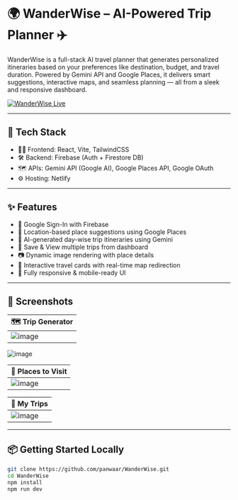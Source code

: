 # 🌍 WanderWise – AI-Powered Trip Planner ✈️

WanderWise is a full-stack AI travel planner that generates personalized itineraries based on your preferences like destination, budget, and travel duration. Powered by Gemini API and Google Places, it delivers smart suggestions, interactive maps, and seamless planning — all from a sleek and responsive dashboard.

[![WanderWise Live](https://img.shields.io/badge/Live-WanderWise-blue?style=for-the-badge&logo=netlify)](https://wanderwise1.netlify.app/)

---

## 🚀 Tech Stack

- 🧑‍🎨 Frontend: React, Vite, TailwindCSS
- 🛠️ Backend: Firebase (Auth + Firestore DB)
- 🗺️ APIs: Gemini API (Google AI), Google Places API, Google OAuth
- ⚙️ Hosting: Netlify

---

## ✨ Features

- 🔐 Google Sign-In with Firebase
- 📍 Location-based place suggestions using Google Places
- 🧠 AI-generated day-wise trip itineraries using Gemini
- 📅 Save & View multiple trips from dashboard
- 📷 Dynamic image rendering with place details
- 🎯 Interactive travel cards with real-time map redirection
- 📱 Fully responsive & mobile-ready UI

---

## 📸 Screenshots

| 🗺️ Trip Generator |
|------------------|
| ![image](https://github.com/user-attachments/assets/c8536f0e-003e-4ad3-b92d-f55b17deb8a4)
![image](https://github.com/user-attachments/assets/93950a55-fb9d-4a01-bc4d-acf1c6090f15) 

| 📍 Places to Visit |
|-------------------|
| ![image](https://github.com/user-attachments/assets/d7025a3d-024c-4341-b7e5-700b068f9031)|

| 🧳 My Trips |
|------------|
| ![image](https://github.com/user-attachments/assets/3a57dbce-7611-403d-a6b5-0ad983c05fc9) |

---

## 📦 Getting Started Locally

```bash
git clone https://github.com/panwaar/WanderWise.git
cd WanderWise
npm install
npm run dev
